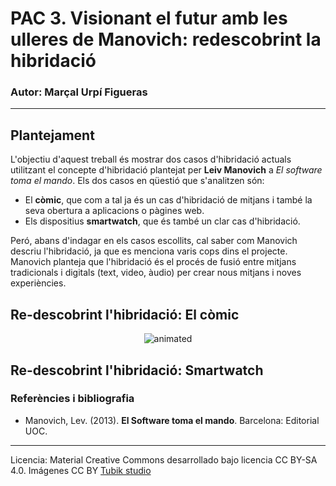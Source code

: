 # PAC 3. Visionant el futur amb les ulleres de Manovich: redescobrint la hibridació 

### Autor: Marçal Urpí Figueras
------
## Plantejament
L'objectiu d'aquest treball és mostrar dos casos d'hibridació actuals utilitzant el concepte d'hibridació plantejat per **Leiv Manovich** a *El software toma el mando*. 
Els dos casos en qüestió que s'analitzen són:
- El **còmic**, que com a tal ja és un cas d'hibridació de mitjans i també la seva obertura a aplicacions o pàgines web.
- Els dispositius **smartwatch**, que és també un clar cas d'hibridació.
  
Peró, abans d'indagar en els casos escollits, cal saber com Manovich descriu l'hibridació, ja que es menciona varis cops dins el projecte.
Manovich planteja que l'hibridació és el procés de fusió entre mitjans tradicionals i digitals (text, video, àudio) per crear nous mitjans i noves experiències.



## Re-descobrint l'hibridació: El còmic

<p align="center">
  <img src="https://github.com/user-attachments/assets/03309944-0bdb-48a2-ae29-5e7d39113777" alt="animated" />
</p>




## Re-descobrint l'hibridació: Smartwatch




### Referències i bibliografia

* Manovich, Lev. (2013). **El Software toma el mando**. Barcelona: Editorial UOC. 


----

Licencia: Material Creative Commons desarrollado bajo licencia CC BY-SA 4.0. Imágenes CC BY [Tubik studio](https://blog.tubikstudio.com/how-to-create-original-flat-illustrations-designers-tips/) 
